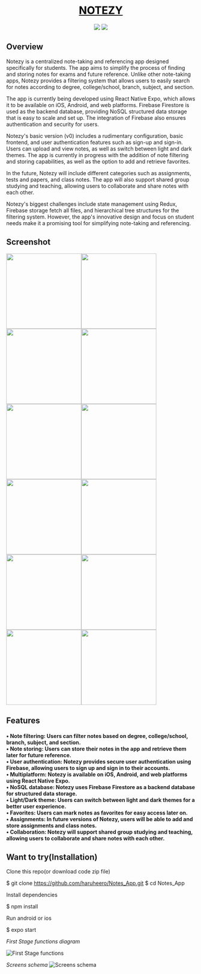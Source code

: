 <h1 align="center">
  <a href="https://github.com/haruheero/Notes_App/" style="color: black"><span>NOTEZY</span></a><br>
</h1>

<p align="center">
  <img src="https://img.shields.io/badge/react-18.1.0-green.svg" />
  <img src="https://img.shields.io/badge/react--native--expo-47.0.12-blue.svg" />
</p>

## Overview

Notezy is a centralized note-taking and referencing app designed specifically for students. The app aims to simplify the process of finding and storing notes for exams and future reference. Unlike other note-taking apps, Notezy provides a filtering system that allows users to easily search for notes according to degree, college/school, branch, subject, and section.

The app is currently being developed using React Native Expo, which allows it to be available on iOS, Android, and web platforms. Firebase Firestore is used as the backend database, providing NoSQL structured data storage that is easy to scale and set up. The integration of Firebase also ensures authentication and security for users.

Notezy's basic version (v0) includes a rudimentary configuration, basic frontend, and user authentication features such as sign-up and sign-in. Users can upload and view notes, as well as switch between light and dark themes. The app is currently in progress with the addition of note filtering and storing capabilities, as well as the option to add and retrieve favorites.

In the future, Notezy will include different categories such as assignments, tests and papers, and class notes. The app will also support shared group studying and teaching, allowing users to collaborate and share notes with each other.

Notezy's biggest challenges include state management using Redux, Firebase storage fetch all files, and hierarchical tree structures for the filtering system. However, the app's innovative design and focus on student needs make it a promising tool for simplifying note-taking and referencing.

## Screenshot

<img src="https://user-images.githubusercontent.com/76216765/234062268-d3213076-dd10-4de7-bcbd-992e3fc27350.jpg" width="200" /><img src="https://user-images.githubusercontent.com/76216765/234062296-5de85490-755c-4bee-8c83-4740b731e31a.jpg" width="200" /><img src="https://user-images.githubusercontent.com/76216765/234062337-ba55ca69-3da6-4385-ae09-f1e1e5f882c8.jpg" width="200" /><img src="https://user-images.githubusercontent.com/76216765/234062445-3e0558b7-4747-464c-9db8-c0b1a776b6f3.jpg" width="200" /><img src="https://user-images.githubusercontent.com/76216765/234062466-ede9ad4f-1cf8-4ec5-ac6a-b742493c3ce6.jpg" width="200" /><img src="https://user-images.githubusercontent.com/76216765/234062524-19398004-8b9b-413b-8e6e-e08a18e77101.jpg" width="200" /><img src="https://user-images.githubusercontent.com/76216765/234062564-77436e17-a636-4915-9cb6-ad218971e814.jpg" width="200" /><img src="https://user-images.githubusercontent.com/76216765/234062588-2c29abe2-eac0-4b8b-8554-66bb6c71ffd6.jpg" width="200" /><img src="https://user-images.githubusercontent.com/76216765/234062606-7c321d0a-3148-4f2f-a96a-66934f37c813.jpg" width="200" /><img src="https://user-images.githubusercontent.com/76216765/234062629-c2e8571c-1fa3-454a-871b-e1ebdcca5cd8.jpg" width="200" /><img src="https://user-images.githubusercontent.com/76216765/234062643-dabc0b8b-8dc9-4f3a-8787-3c5bfe642221.jpg" width="200" /><img src="https://user-images.githubusercontent.com/76216765/234062664-b2c9ef4d-7bd1-4970-ab3e-47c9b6300128.jpg" width="200" />

## Features
<h4>
• Note filtering: Users can filter notes based on degree, college/school, branch, subject, and section.</br>
• Note storing: Users can store their notes in the app and retrieve them later for future reference.</br>
• User authentication: Notezy provides secure user authentication using Firebase, allowing users to sign up and sign in to their accounts.</br>
• Multiplatform: Notezy is available on iOS, Android, and web platforms using React Native Expo.</br>
• NoSQL database: Notezy uses Firebase Firestore as a backend database for structured data storage.</br>
• Light/Dark theme: Users can switch between light and dark themes for a better user experience.</br>
• Favorites: Users can mark notes as favorites for easy access later on.</br>
• Assignments: In future versions of Notezy, users will be able to add and store assignments and class notes.</br>
• Collaboration: Notezy will support shared group studying and teaching, allowing users to collaborate and share notes with each other.
</h4>

## Want to try(Installation)

Clone this repo(or download code zip file)


$ git clone https://github.com/haruheero/Notes_App.git
$ cd Notes_App


Install dependencies


$ npm install


Run android or ios


$ expo start


*First Stage functions diagram*

![First Stage functions](https://user-images.githubusercontent.com/63349641/230676709-3da81ee2-9db7-4428-ba41-39586c7803a5.png)

*Screens schema*
![Screens schema](https://user-images.githubusercontent.com/63349641/230674929-c38425f2-5ff2-4a07-9937-3dfd61c517bd.jpg)
